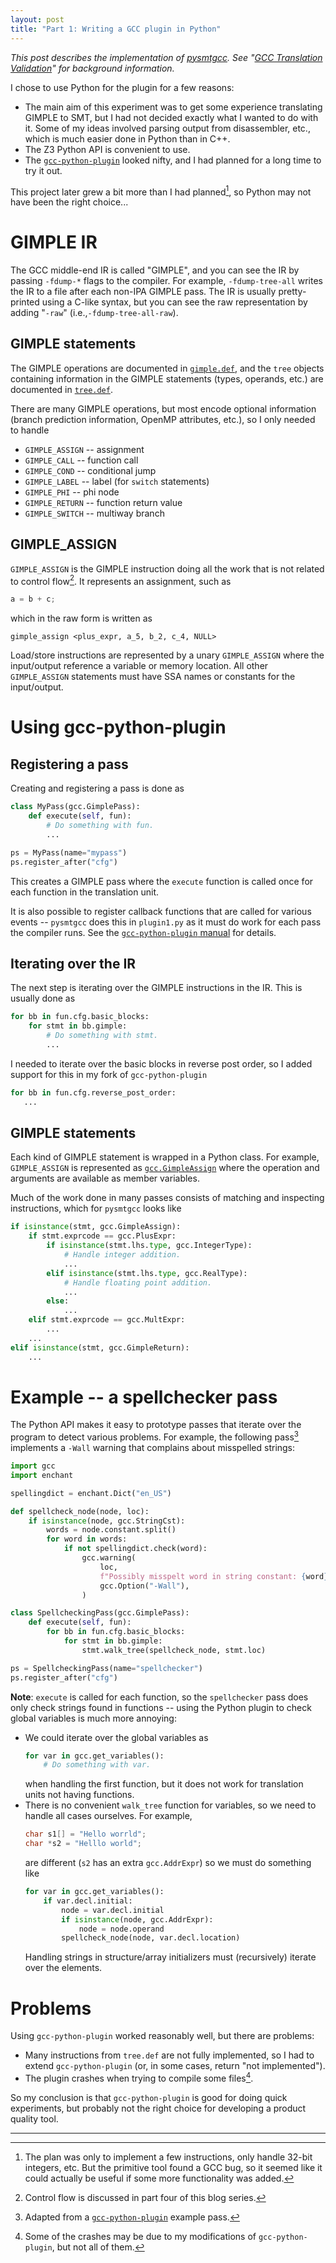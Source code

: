 ```yaml
---
layout: post
title: "Part 1: Writing a GCC plugin in Python"
---
```

_This post describes the implementation of [pysmtgcc](https://github.com/kristerw/pysmtgcc). See "[GCC Translation Validation](https://kristerw.github.io/2022/09/13/translation-validation/)" for background information._

I chose to use Python for the plugin for a few reasons:
* The main aim of this experiment was to get some experience translating GIMPLE to SMT, but I had not decided exactly what I wanted to do with it. Some of my ideas involved parsing output from disassembler, etc., which is much easier done in Python than in C++.
* The Z3 Python API is convenient to use.
* The [`gcc-python-plugin`](https://github.com/davidmalcolm/gcc-python-plugin) looked nifty, and I had planned for a long time to try it out.

This project later grew a bit more than I had planned[^project], so Python may not have been the right choice...

# GIMPLE IR
The GCC middle-end IR is called "GIMPLE", and you can see the IR by passing `-fdump-*` flags to the compiler. For example, `-fdump-tree-all` writes the IR to a file after each non-IPA GIMPLE pass. The IR is usually pretty-printed using a C-like syntax, but you can see the raw representation by adding "`-raw`" (i.e.,`-fdump-tree-all-raw`).

## GIMPLE statements
The GIMPLE operations are documented in [`gimple.def`](https://gcc.gnu.org/git/?p=gcc.git;a=blob;f=gcc/gimple.def), and the `tree` objects containing information in the GIMPLE statements (types, operands, etc.) are documented in [`tree.def`](https://gcc.gnu.org/git/?p=gcc.git;a=blob;f=gcc/tree.def).

There are many GIMPLE operations, but most encode optional information (branch prediction information, OpenMP attributes, etc.), so I only needed to handle
* `GIMPLE_ASSIGN` -- assignment
* `GIMPLE_CALL` -- function call
* `GIMPLE_COND` -- conditional jump
* `GIMPLE_LABEL` -- label (for `switch` statements)
* `GIMPLE_PHI` -- phi node
* `GIMPLE_RETURN` -- function return value
* `GIMPLE_SWITCH` -- multiway branch

## GIMPLE_ASSIGN
`GIMPLE_ASSIGN` is the GIMPLE instruction doing all the work that is not related to control flow[^controlflow]. It represents an assignment, such as
```c
a = b + c;
```
which in the raw form is written as
```
gimple_assign <plus_expr, a_5, b_2, c_4, NULL>
```
Load/store instructions are represented by a unary `GIMPLE_ASSIGN` where the input/output reference a variable or memory location. All other `GIMPLE_ASSIGN` statements must have SSA names or constants for the input/output.


# Using gcc-python-plugin
## Registering a pass
Creating and registering a pass is done as
```python
class MyPass(gcc.GimplePass):
    def execute(self, fun):
        # Do something with fun.
        ...

ps = MyPass(name="mypass")
ps.register_after("cfg")
```
This creates a GIMPLE pass where the `execute` function is called once for each function in the translation unit.

It is also possible to register callback functions that are called for various events -- `pysmtgcc` does this in `plugin1.py` as it must do work for each pass the compiler runs. See the [`gcc-python-plugin` manual](https://gcc-python-plugin.readthedocs.io/en/latest/callbacks.html) for details.


## Iterating over the IR

The next step is iterating over the GIMPLE instructions in the IR. This is usually done as
```python
for bb in fun.cfg.basic_blocks:
    for stmt in bb.gimple:
        # Do something with stmt.
        ...
```
I needed to iterate over the basic blocks in reverse post order, so I added support for this in my fork of `gcc-python-plugin`
```python
for bb in fun.cfg.reverse_post_order:
   ...
```

## GIMPLE statements

Each kind of GIMPLE statement is wrapped in a Python class. For example, `GIMPLE_ASSIGN` is represented as [`gcc.GimpleAssign`](https://gcc-python-plugin.readthedocs.io/en/latest/gimple.html#gcc.GimpleAssign) where the operation and arguments are available as member variables.

Much of the work done in many passes consists of matching and inspecting instructions, which for `pysmtgcc` looks like
```python
if isinstance(stmt, gcc.GimpleAssign):
    if stmt.exprcode == gcc.PlusExpr:
        if isinstance(stmt.lhs.type, gcc.IntegerType):
            # Handle integer addition.
            ...
        elif isinstance(stmt.lhs.type, gcc.RealType):
            # Handle floating point addition.
            ...
        else:
            ...
    elif stmt.exprcode == gcc.MultExpr:
        ...
    ...
elif isinstance(stmt, gcc.GimpleReturn):
    ...
```

# Example -- a spellchecker pass

The Python API makes it easy to prototype passes that iterate over the program to detect various problems. For example, the following pass[^example] implements a `-Wall` warning that complains about misspelled strings:
```python
import gcc
import enchant

spellingdict = enchant.Dict("en_US")

def spellcheck_node(node, loc):
    if isinstance(node, gcc.StringCst):
        words = node.constant.split()
        for word in words:
            if not spellingdict.check(word):
                gcc.warning(
                    loc,
                    f"Possibly misspelt word in string constant: {word}",
                    gcc.Option("-Wall"),
                )

class SpellcheckingPass(gcc.GimplePass):
    def execute(self, fun):
        for bb in fun.cfg.basic_blocks:
            for stmt in bb.gimple:
                stmt.walk_tree(spellcheck_node, stmt.loc)

ps = SpellcheckingPass(name="spellchecker")
ps.register_after("cfg")
```

**Note**: `execute` is called for each function, so the `spellchecker` pass does only check strings found in functions -- using the Python plugin to check global variables is much more annoying:

* We could iterate over the global variables as
  ```python
  for var in gcc.get_variables():
      # Do something with var.
  ```
  when handling the first function, but it does not work for translation units not having functions.
* There is no convenient `walk_tree` function for variables, so we need to handle all cases ourselves. For example,
  ```c
  char s1[] = "Hello worrld";
  char *s2 = "Helllo world";
  ```
  are different (`s2` has an extra `gcc.AddrExpr`) so we must do something like
  ```python
  for var in gcc.get_variables():
      if var.decl.initial:
          node = var.decl.initial
          if isinstance(node, gcc.AddrExpr):
              node = node.operand
          spellcheck_node(node, var.decl.location)
  ```
  Handling strings in structure/array initializers must (recursively) iterate over the elements.


# Problems
Using `gcc-python-plugin` worked reasonably well, but there are problems:
* Many instructions from `tree.def` are not fully implemented, so I had to extend `gcc-python-plugin` (or, in some cases, return "not implemented").
* The plugin crashes when trying to compile some files[^crash].

So my conclusion is that `gcc-python-plugin` is good for doing quick experiments, but probably not the right choice for developing a product quality tool.

---

[^project]: The plan was only to implement a few instructions, only handle 32-bit integers, etc. But the primitive tool found a GCC bug, so it seemed like it could actually be useful if some more functionality was added.

[^controlflow]: Control flow is discussed in part four of this blog series.

[^example]: Adapted from a [`gcc-python-plugin`](https://github.com/davidmalcolm/gcc-python-plugin)  example pass.

[^crash]: Some of the crashes may be due to my modifications of `gcc-python-plugin`, but not all of them.
